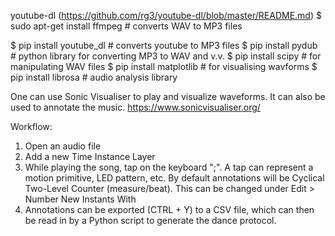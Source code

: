 youtube-dl (https://github.com/rg3/youtube-dl/blob/master/README.md)
$ sudo apt-get install ffmpeg # converts WAV to MP3 files

$ pip install youtube_dl # converts youtube to MP3 files
$ pip install pydub # python library for converting MP3 to WAV and v.v.
$ pip install scipy # for manipulating WAV files
$ pip install matplotlib # for visualising wavforms
$ pip install librosa # audio analysis library



One can use Sonic Visualiser to play and visualize waveforms. It can also be used to annotate the music.
https://www.sonicvisualiser.org/

Workflow:
1. Open an audio file
2. Add a new Time Instance Layer
3. While playing the song, tap on the keyboard ";". A tap can represent a motion primitive, LED pattern, etc. By default annotations will be Cyclical Two-Level Counter (measure/beat). This can be changed under Edit > Number New Instants With
4. Annotations can be exported (CTRL + Y) to a CSV file, which can then be read in by a Python script to generate the dance protocol.

